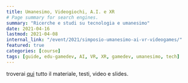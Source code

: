 ```yaml
---
title: Umanesimo, Videogiochi, A.I. e XR
# Page summary for search engines.
summary: "Ricerche e studi su tecnologia e umanesimo"
date: 2021-04-16
lastmod: 2021-04-08
internal_link: "/event/2021/simposio-umanesimo-ai-vr-videogames/"
featured: true
categories: [course]
tags: [guide, edu-gamedev, AI, VR, XR, gamedev, umanesimo, tech]
---
```


troverai [qui](https://2042ed.org/studio/monografie/umanesimo-tecnologia/) tutto il materiale, testi, video e slides.
